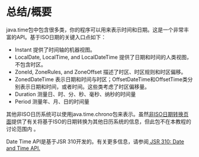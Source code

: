 # 总结/概要

java.time包中包含很多类，你的程序可以用来表示时间和日期。这是一个非常丰富的API。基于ISO日期的关键入口点如下：

* Instant 提供了时间轴的机器视图。
* LocalDate, LocalTime, and LocalDateTime 提供了日期和时间的人类视图，不包含时区。
* ZoneId, ZoneRules, and ZoneOffset 描述了时区、时区规则和时区偏移。
* ZonedDateTime 表示日期和时间与时区；OffsetDateTime和OffsetTime类分别表示日期和时间，或者时间。这些类考虑了时区偏移量。
* Duration 测量日、时、分、秒、毫秒、纳秒的时间量
* Period 测量年、月、日的时间量

其他非ISO日历系统可以使用java.time.chrono包来表示。虽然[非ISO日期转换页面](//content/datetime/iso/nonIso.md)提供了有关将基于ISO的日期转换为其他日历系统的信息，但此包不在本教程的讨论范围内 。

Date Time API是基于JSR 310开发的。有关更多信息，请参阅[ JSR 310: Date and Time API.](https://jcp.org/en/jsr/detail?id=310)